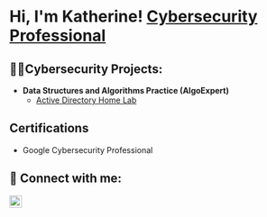 <h1>Hi, I'm Katherine! <a href="https://www.linkedin.com/in/joshmadakor/">Cybersecurity Professional</a>
<h2>👨‍💻Cybersecurity Projects:</h2>

- <b>Data Structures and Algorithms Practice (AlgoExpert)</b>
  - [Active Directory Home Lab](https://github.com/KatherineCyberTech/LABURL)


<h2> Certifications </h2>

- Google Cybersecurity Professional 

<h2> 🤳 Connect with me:</h2>

[<img align="left" alt="Katherine R | LinkedIn" width="22px" src="https://cdn.jsdelivr.net/npm/simple-icons@v3/icons/linkedin.svg" />](https://www.linkedin.com/in/katherine-r-1443b2240/)


[linkedin]: https://www.linkedin.com/in/katherine-r-1443b2240/



